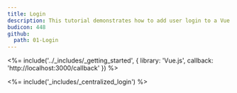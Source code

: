 ```yaml
---
title: Login
description: This tutorial demonstrates how to add user login to a Vue.JS application using Auth0.
budicon: 448
github:
  path: 01-Login
---
```


<%= include('../_includes/_getting_started', { library: 'Vue.js', callback: 'http://localhost:3000/callback' }) %>

<%= include('_includes/_centralized_login') %>
